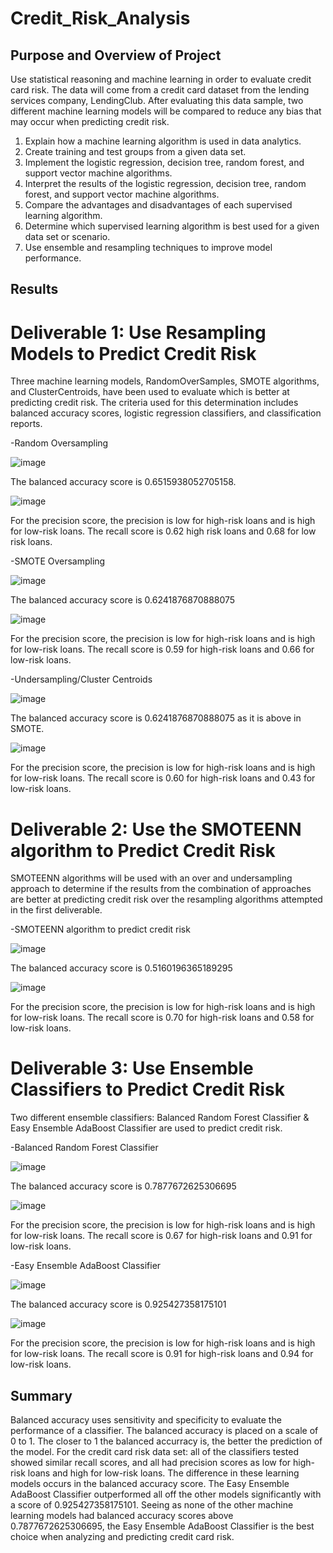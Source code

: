 # Credit_Risk_Analysis

## Purpose and Overview of Project
Use statistical reasoning and machine learning in order to evaluate credit card risk. The data will come from a credit card dataset from the lending services company, LendingClub. After evaluating this data sample, two different machine learning models will be compared to reduce any bias that may occur when predicting credit risk.

1. Explain how a machine learning algorithm is used in data analytics.
2. Create training and test groups from a given data set.
3. Implement the logistic regression, decision tree, random forest, and support vector machine algorithms.
4. Interpret the results of the logistic regression, decision tree, random forest, and support vector machine algorithms.
5. Compare the advantages and disadvantages of each supervised learning algorithm.
6. Determine which supervised learning algorithm is best used for a given data set or scenario.
7. Use ensemble and resampling techniques to improve model performance.

## Results
# Deliverable 1: Use Resampling Models to Predict Credit Risk
Three machine learning models, RandomOverSamples, SMOTE algorithms, and ClusterCentroids, have been used to evaluate which is better at predicting credit risk. The criteria used for this determination includes balanced accuracy scores, logistic regression classifiers, and classification reports.

-Random Oversampling

![image](https://user-images.githubusercontent.com/108380062/197397923-838530c1-4488-4221-a611-d704604caf28.png)

The balanced accuracy score is 0.6515938052705158.

![image](https://user-images.githubusercontent.com/108380062/197397755-0bfb07c4-70b2-448b-889a-860cdc0edd00.png)

For the precision score, the precision is low for high-risk loans and is high for low-risk loans.
The recall score is 0.62 high risk loans and 0.68 for low risk loans.

-SMOTE Oversampling

![image](https://user-images.githubusercontent.com/108380062/197398389-25709498-6bd8-4014-9184-f6b859a7cc06.png)

The balanced accuracy score is 0.6241876870888075

![image](https://user-images.githubusercontent.com/108380062/197398487-7ce3d65f-aca0-4f25-aea0-1bea93ea1361.png)

For the precision score, the precision is low for high-risk loans and is high for low-risk loans.
The recall score is 0.59 for high-risk loans and 0.66 for low-risk loans.

-Undersampling/Cluster Centroids

![image](https://user-images.githubusercontent.com/108380062/197398696-d898609a-e9e7-4e0a-bf3b-9ce4ee4109ca.png)

The balanced accuracy score is 0.6241876870888075 as it is above in SMOTE.

![image](https://user-images.githubusercontent.com/108380062/197398786-0fa9441f-d815-4b02-adbd-deb7eed77a52.png)

For the precision score, the precision is low for high-risk loans and is high for low-risk loans.
The recall score is 0.60 for high-risk loans and 0.43 for low-risk loans.

# Deliverable 2: Use the SMOTEENN algorithm to Predict Credit Risk
SMOTEENN algorithms will be used with an over and undersampling approach to determine if the results from the combination of approaches are better at predicting credit risk over the resampling algorithms attempted in the first deliverable.

-SMOTEENN algorithm to predict credit risk

![image](https://user-images.githubusercontent.com/108380062/197399037-38e469f5-50e8-4e22-8619-77b15e86867f.png)

The balanced accuracy score is 0.5160196365189295

![image](https://user-images.githubusercontent.com/108380062/197399127-1d078e29-65ab-4656-81eb-431f766686fe.png)

For the precision score, the precision is low for high-risk loans and is high for low-risk loans.
The recall score is 0.70 for high-risk loans and 0.58 for low-risk loans.

# Deliverable 3: Use Ensemble Classifiers to Predict Credit Risk
Two different ensemble classifiers: Balanced Random Forest Classifier & Easy Ensemble AdaBoost Classifier are used to predict credit risk.

-Balanced Random Forest Classifier

![image](https://user-images.githubusercontent.com/108380062/197399378-d4b5003d-e847-451d-a16c-2374400a0661.png)

The balanced accuracy score is 0.7877672625306695

![image](https://user-images.githubusercontent.com/108380062/197399437-c3e20fa2-0eb0-4c0d-8e40-4177a5ba7fca.png)

For the precision score, the precision is low for high-risk loans and is high for low-risk loans.
The recall score is 0.67 for high-risk loans and 0.91 for low-risk loans.

-Easy Ensemble AdaBoost Classifier

![image](https://user-images.githubusercontent.com/108380062/197399527-60e6b961-1cde-4619-ab5b-434b0d85a092.png)

The balanced accuracy score is 0.925427358175101

![image](https://user-images.githubusercontent.com/108380062/197399611-1047d38e-281f-4cfd-abd3-8494d96893d5.png)

For the precision score, the precision is low for high-risk loans and is high for low-risk loans.
The recall score is 0.91 for high-risk loans and 0.94 for low-risk loans.

## Summary
Balanced accuracy uses sensitivity and specificity to evaluate the performance of a classifier. The balanced accuracy is placed on a scale of 0 to 1. The closer to 1 the balanced accurracy is, the better the prediction of the model. For the credit card risk data set: all of the classifiers tested showed similar recall scores, and all had precision scores as low for high-risk loans and high for low-risk loans. The difference in these learning models occurs in the balanced accuracy score. The Easy Ensemble AdaBoost Classifier outperformed all off the other models significantly with a score of 0.925427358175101. Seeing as none of the other machine learning models had balanced accuracy scores above 0.7877672625306695, the Easy Ensemble AdaBoost Classifier is the best choice when analyzing and predicting credit card risk.
